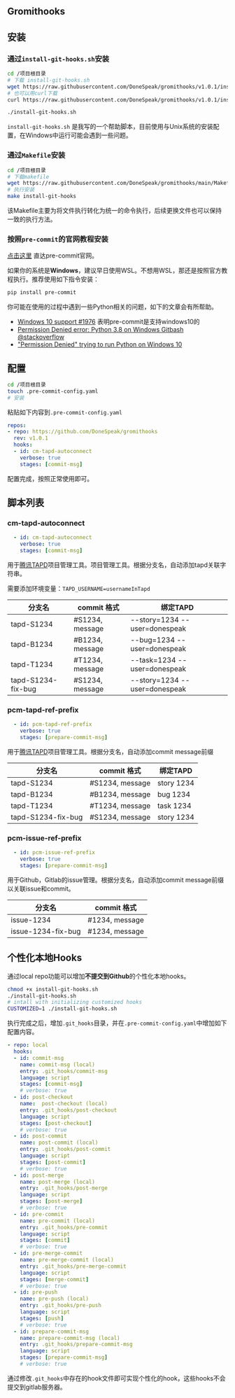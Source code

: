 Gromithooks
---

## 安装

### 通过`install-git-hooks.sh`安装

```bash
cd /项目根目录
# 下载 install-git-hooks.sh
wget https://raw.githubusercontent.com/DoneSpeak/gromithooks/v1.0.1/install-git-hooks.sh
# 也可以用curl下载
curl https://raw.githubusercontent.com/DoneSpeak/gromithooks/v1.0.1/install-git-hooks.sh -o install-git-hooks.sh

./install-git-hooks.sh
```

`install-git-hooks.sh` 是我写的一个帮助脚本，目前使用与Unix系统的安装配置，在Windows中运行可能会遇到一些问题。

### 通过`Makefile`安装

```bash
cd /项目根目录
# 下载makefile
wget https://raw.githubusercontent.com/DoneSpeak/gromithooks/main/Makefile
# 执行安装
make install-git-hooks
```
该Makefile主要为将文件执行转化为统一的命令执行，后续更换文件也可以保持一致的执行方法。

### 按照`pre-commit`的官网教程安装

[点击这里](https://pre-commit.com/#install) 直达pre-commit官网。

如果你的系统是**Windows**，建议早日使用WSL。不想用WSL，那还是按照官方教程执行。推荐使用如下指令安装：
```bash
pip install pre-commit
```

你可能在使用的过程中遇到一些Python相关的问题，如下的文章会有所帮助。

- [Windows 10 support #1976](https://github.com/pre-commit/pre-commit/issues/1976) 表明pre-commit是支持windows10的
- [Permission Denied error: Python 3.8 on Windows Gitbash @stackoverflow](https://stackoverflow.com/questions/59487242/permission-denied-error-python-3-8-on-windows-gitbash)
- ["Permission Denied" trying to run Python on Windows 10](https://stackoverflow.com/questions/56974927/permission-denied-trying-to-run-python-on-windows-10)

## 配置

```bash
cd /项目根目录
touch .pre-commit-config.yaml
# 安装
```

粘贴如下内容到`.pre-commit-config.yaml`
```yaml
repos:
- repo: https://github.com/DoneSpeak/gromithooks
  rev: v1.0.1
  hooks:
  - id: cm-tapd-autoconnect
    verbose: true
    stages: [commit-msg]
```

配置完成，按照正常使用即可。

## 脚本列表

### cm-tapd-autoconnect

```yaml
  - id: cm-tapd-autoconnect
    verbose: true
    stages: [commit-msg]
```

用于[腾讯TAPD](https://www.tapd.cn/official/index)项目管理工具。项目管理工具。根据分支名，自动添加tapd关联字符串。

需要添加环境变量：`TAPD_USERNAME=usernameInTapd`

分支名  | commit 格式 | 绑定TAPD
--- | --- | ---
tapd-S1234  | #S1234, message  | --story=1234 --user=donespeak
tapd-B1234  | #B1234, message  | --bug=1234 --user=donespeak
tapd-T1234   | #T1234, message  | --task=1234 --user=donespeak
tapd-S1234-fix-bug  | #S1234, message  | --story=1234 --user=donespeak

### pcm-tapd-ref-prefix

```yaml
  - id: pcm-tapd-ref-prefix
    verbose: true
    stages: [prepare-commit-msg]
```

用于[腾讯TAPD](https://www.tapd.cn/official/index)项目管理工具。根据分支名，自动添加commit message前缀

分支名  | commit 格式 | 绑定TAPD
--- | --- | ---
tapd-S1234  | #S1234, message  | story 1234
tapd-B1234  | #B1234, message  | bug 1234
tapd-T1234   | #T1234, message  | task 1234
tapd-S1234-fix-bug  | #S1234, message  | story 1234

### pcm-issue-ref-prefix

```yaml
  - id: pcm-issue-ref-prefix
    verbose: true
    stages: [prepare-commit-msg]
```

用于Github，Gitlab的issue管理。根据分支名，自动添加commit message前缀以关联issue和commit。

分支名  | commit 格式
--- | ---
issue-1234  | #1234, message
issue-1234-fix-bug  | #1234, message

## 个性化本地Hooks
通过local repo功能可以增加**不提交到Github**的个性化本地hooks。

```bash
chmod +x install-git-hooks.sh
./install-git-hooks.sh
# intall with initializing customized hooks
CUSTOMIZED=1 ./install-git-hooks.sh
```

执行完成之后，增加`.git_hooks`目录，并在`.pre-commit-config.yaml`中增加如下配置内容。

```yaml
- repo: local
  hooks:
  - id: commit-msg
    name: commit-msg (local)
    entry: .git_hooks/commit-msg
    language: script
    stages: [commit-msg]
    # verbose: true
  - id: post-checkout
    name:  post-checkout (local)
    entry: .git_hooks/post-checkout
    language: script
    stages: [post-checkout]
    # verbose: true
  - id: post-commit
    name: post-commit (local)
    entry: .git_hooks/post-commit
    language: script
    stages: [post-commit]
    # verbose: true
  - id: post-merge
    name: post-merge (local)
    entry: .git_hooks/post-merge
    language: script
    stages: [post-merge]
    # verbose: true
  - id: pre-commit
    name: pre-commit (local)
    entry: .git_hooks/pre-commit
    language: script
    stages: [commit]
    # verbose: true
  - id: pre-merge-commit
    name: pre-merge-commit (local)
    entry: .git_hooks/pre-merge-commit
    language: script
    stages: [merge-commit]
    # verbose: true
  - id: pre-push
    name: pre-push (local)
    entry: .git_hooks/pre-push
    language: script
    stages: [push]
    # verbose: true
  - id: prepare-commit-msg
    name: prepare-commit-msg (local)
    entry: .git_hooks/prepare-commit-msg
    language: script
    stages: [prepare-commit-msg]
    # verbose: true
```

通过修改`.git_hooks`中存在的hook文件即可实现个性化的hook，这些hooks不会提交到gitlab服务器。
